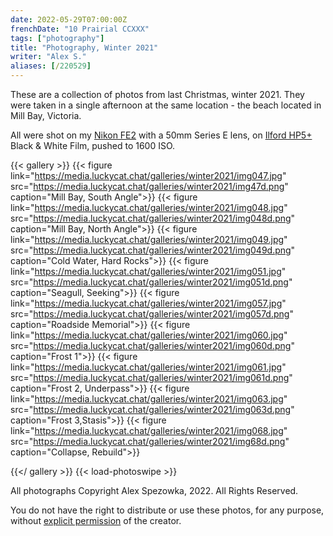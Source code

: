 ```yaml
---
date: 2022-05-29T07:00:00Z
frenchDate: "10 Prairial CCXXX"
tags: ["photography"]
title: "Photography, Winter 2021"
writer: "Alex S."
aliases: [/220529]
---
```

These are a collection of photos from last Christmas, winter 2021. They were taken in a single afternoon at the same location - the beach located in Mill Bay, Victoria.

All were shot on my [Nikon FE2](https://camerapedia.fandom.com/wiki/Nikon_FE2) with a 50mm Series E lens, on [Ilford HP5+](https://www.ilfordphoto.com/hp5-plus-35mm?) Black & White Film, pushed to 1600 ISO.

{{< gallery >}}
{{< figure link="https://media.luckycat.chat/galleries/winter2021/img047.jpg" src="https://media.luckycat.chat/galleries/winter2021/img47d.png" caption="Mill Bay, South Angle">}}
{{< figure link="https://media.luckycat.chat/galleries/winter2021/img048.jpg" src="https://media.luckycat.chat/galleries/winter2021/img048d.png" caption="Mill Bay, North Angle">}}
{{< figure link="https://media.luckycat.chat/galleries/winter2021/img049.jpg" src="https://media.luckycat.chat/galleries/winter2021/img049d.png" caption="Cold Water, Hard Rocks">}}
{{< figure link="https://media.luckycat.chat/galleries/winter2021/img051.jpg" src="https://media.luckycat.chat/galleries/winter2021/img051d.png" caption="Seagull, Seeking">}}
{{< figure link="https://media.luckycat.chat/galleries/winter2021/img057.jpg" src="https://media.luckycat.chat/galleries/winter2021/img057d.png" caption="Roadside Memorial">}}
{{< figure link="https://media.luckycat.chat/galleries/winter2021/img060.jpg" src="https://media.luckycat.chat/galleries/winter2021/img060d.png" caption="Frost 1">}}
{{< figure link="https://media.luckycat.chat/galleries/winter2021/img061.jpg" src="https://media.luckycat.chat/galleries/winter2021/img061d.png" caption="Frost 2, Underpass">}}
{{< figure link="https://media.luckycat.chat/galleries/winter2021/img063.jpg" src="https://media.luckycat.chat/galleries/winter2021/img063d.png" caption="Frost 3,Stasis">}}
{{< figure link="https://media.luckycat.chat/galleries/winter2021/img068.jpg" src="https://media.luckycat.chat/galleries/winter2021/img68d.png" caption="Collapse, Rebuild">}}

{{</ gallery >}} {{< load-photoswipe >}}

All photographs Copyright Alex Spezowka, 2022. All Rights Reserved.

You do not have the right to distribute or use these photos, for any purpose, without [explicit permission](https://lagomor.ph/contact) of the creator.